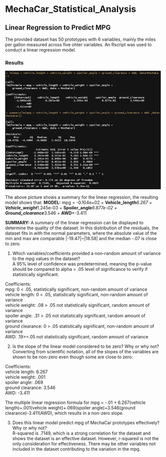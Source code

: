 # MechaCar_Statistical_Analysis

## Linear Regression to Predict MPG
The provided dataset has 50 prototypes with 6 variables, mainly the miles per gallon measured across five ohter variables.
An Rscript was used to conduct a linear regression model.
### Results
![Linear_Regression](images/linear_regression.PNG)

The above picture shows a summary for the linear regression, the resulting model shows that:
**MODEL:**
mpg = -0.104e+02 + **Vehicle_length***6.267 + **Vehicle_weight***1.245e-03 + **Spoiler_angle***6.877e-02 + **Ground_clearance***3.546 + **AWD***-3.411

**SUMMARY:**
A summary of the linear regression can be displayed to determine the quality of the dataset. In this distribution of the residuals, the dataset fits in with the normal parameters, where the absolute value of the min and max are comparable |-19.47|~|18.58| and the median -.07 is close to zero.

1. Which variables/coefficients provided a non-random amount of variance to the mpg values in the dataset?       
A 95% level of confidence was predetermined, meaning the p-value should be compared to alpha = .05 level of significance to verify if statistically significant. 

Coefficients:      
mpg: 0 < .05, statistically significant, non-random amount of variance     
vehicle length: 0 < .05, statistically significant, non-random amount of variance     
vehicle weight: .08 > .05 not statistically significant, random amount of variance     
spoiler angle: .31 > .05 not statistically significant, random amount of variance    
ground clearance: 0 > .05 statistically significant, non-random amount of variance    
AWD: .19>=.05 not statistically significant, random amount of variance

2. Is the slope of the linear model considered to be zero? Why or why not?    
Converting from scientific notation, all of the slopes of the variables are shown to be non-zero even though some are close to zero:    

Coefficients:    
vehicle length: 6.267    
vehicle weight: .001   
spoiler angle: .069   
ground clearance: 3.546   
AWD: -3.411    

The multiple linear regression formula for mpg = -.01 + 6.267(vehicle length)+.001(vehicle weight)+.069(spoiler angle)+3.546(ground clearance)-3.411(AWD), which results in a non-zero slope.

3. Does this linear model predict mpg of MechaCar prototypes effectively? Why or why not?    
R-squared is .7149, which is a strong correlation for the dataset and shows the dataset is an effective dataset.  However, r-squared is not the only consideration for effectiveness.  There may be other variables not included in the dataset contributing to the variation in the mpg. 

